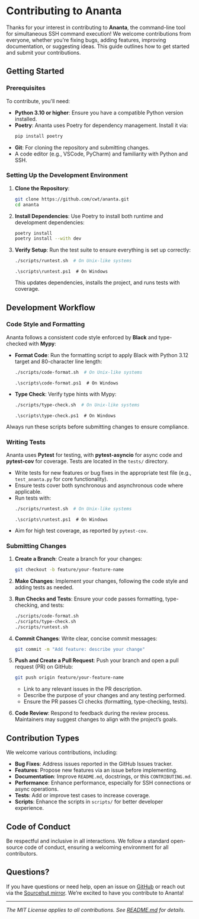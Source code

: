 # Contributing to Ananta

Thanks for your interest in contributing to **Ananta**, the command-line tool for simultaneous SSH command execution! We welcome contributions from everyone, whether you're fixing bugs, adding features, improving documentation, or suggesting ideas. This guide outlines how to get started and submit your contributions.

## Getting Started

### Prerequisites

To contribute, you'll need:

- **Python 3.10 or higher**: Ensure you have a compatible Python version installed.
- **Poetry**: Ananta uses Poetry for dependency management. Install it via:
  ```bash
  pip install poetry
  ```
- **Git**: For cloning the repository and submitting changes.
- A code editor (e.g., VSCode, PyCharm) and familiarity with Python and SSH.

### Setting Up the Development Environment

1. **Clone the Repository**:
   ```bash
   git clone https://github.com/cwt/ananta.git
   cd ananta
   ```

2. **Install Dependencies**:
   Use Poetry to install both runtime and development dependencies:
   ```bash
   poetry install
   poetry install --with dev
   ```

3. **Verify Setup**:
   Run the test suite to ensure everything is set up correctly:
   ```bash
   ./scripts/runtest.sh  # On Unix-like systems
   ```
   ```pwsh
   .\scripts\runtest.ps1  # On Windows
   ```
   This updates dependencies, installs the project, and runs tests with coverage.

## Development Workflow

### Code Style and Formatting

Ananta follows a consistent code style enforced by **Black** and type-checked with **Mypy**:

- **Format Code**:
  Run the formatting script to apply Black with Python 3.12 target and 80-character line length:
  ```bash
  ./scripts/code-format.sh  # On Unix-like systems
  ```
  ```pwsh
  .\scripts\code-format.ps1  # On Windows
  ```

- **Type Check**:
  Verify type hints with Mypy:
  ```bash
  ./scripts/type-check.sh  # On Unix-like systems
  ```
  ```pwsh
  .\scripts\type-check.ps1  # On Windows
  ```

Always run these scripts before submitting changes to ensure compliance.

### Writing Tests

Ananta uses **Pytest** for testing, with **pytest-asyncio** for async code and **pytest-cov** for coverage. Tests are located in the `tests/` directory.

- Write tests for new features or bug fixes in the appropriate test file (e.g., `test_ananta.py` for core functionality).
- Ensure tests cover both synchronous and asynchronous code where applicable.
- Run tests with:
  ```bash
  ./scripts/runtest.sh  # On Unix-like systems
  ```
  ```pwsh
  .\scripts\runtest.ps1  # On Windows
  ```
- Aim for high test coverage, as reported by `pytest-cov`.

### Submitting Changes

1. **Create a Branch**:
   Create a branch for your changes:
   ```bash
   git checkout -b feature/your-feature-name
   ```

2. **Make Changes**:
   Implement your changes, following the code style and adding tests as needed.

3. **Run Checks and Tests**:
   Ensure your code passes formatting, type-checking, and tests:
   ```bash
   ./scripts/code-format.sh
   ./scripts/type-check.sh
   ./scripts/runtest.sh
   ```

4. **Commit Changes**:
   Write clear, concise commit messages:
   ```bash
   git commit -m "Add feature: describe your change"
   ```

5. **Push and Create a Pull Request**:
   Push your branch and open a pull request (PR) on GitHub:
   ```bash
   git push origin feature/your-feature-name
   ```
   - Link to any relevant issues in the PR description.
   - Describe the purpose of your changes and any testing performed.
   - Ensure the PR passes CI checks (formatting, type-checking, tests).

6. **Code Review**:
   Respond to feedback during the review process. Maintainers may suggest changes to align with the project’s goals.

## Contribution Types

We welcome various contributions, including:

- **Bug Fixes**: Address issues reported in the GitHub Issues tracker.
- **Features**: Propose new features via an issue before implementing.
- **Documentation**: Improve `README.md`, docstrings, or this `CONTRIBUTING.md`.
- **Performance**: Enhance performance, especially for SSH connections or async operations.
- **Tests**: Add or improve test cases to increase coverage.
- **Scripts**: Enhance the scripts in `scripts/` for better developer experience.

## Code of Conduct

Be respectful and inclusive in all interactions. We follow a standard open-source code of conduct, ensuring a welcoming environment for all contributors.

## Questions?

If you have questions or need help, open an issue on [GitHub](https://github.com/cwt/ananta) or reach out via the [Sourcehut mirror](https://sr.ht/~cwt/ananta/). We’re excited to have you contribute to Ananta!

---

*The MIT License applies to all contributions. See [README.md](README.md) for details.*


